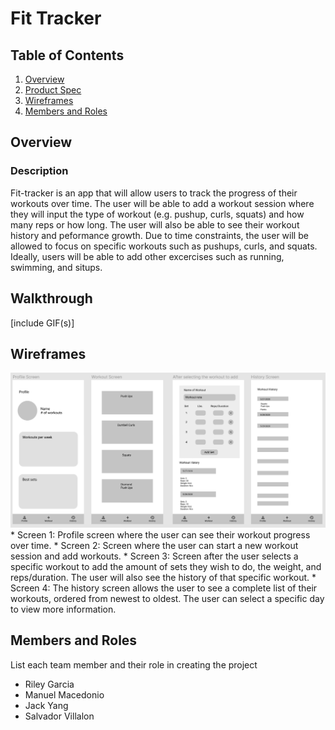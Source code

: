 # Fit Tracker

## Table of Contents
1. [Overview](#Overview)
1. [Product Spec](#Product-Spec)
1. [Wireframes](#Wireframes)
2. [Members and Roles](#Roles)

## Overview
### Description
Fit-tracker is an app that will allow users to track the progress of their workouts over time. 
The user will be able to add a workout session where they will input the type of workout (e.g. pushup, curls, squats)
and how many reps or how long. The user will also be able to see their workout history and peformance growth. 
Due to time constraints, the user will be allowed to focus on specific workouts such as pushups, curls, and squats. Ideally, users
will be able to add other excercises such as running, swimming, and situps.  

## Walkthrough
[include GIF(s)]

## Wireframes
<img src="./docs/Wireframe.PNG" width=600>
* Screen 1: Profile screen where the user can see their workout progress over time.
* Screen 2: Screen where the user can start a new workout session and add workouts.
* Screen 3: Screen after the user selects a specific workout to add the amount of sets they wish to do, the weight, and          reps/duration.
           The user will also see the history of that specific workout.
* Screen 4: The history screen allows the user to see a complete list of their workouts, ordered from newest to oldest. The user can
          select a specific day to view more information. 

## Members and Roles
List each team member and their role in creating the project

* Riley Garcia
* Manuel Macedonio
* Jack Yang
* Salvador Villalon
